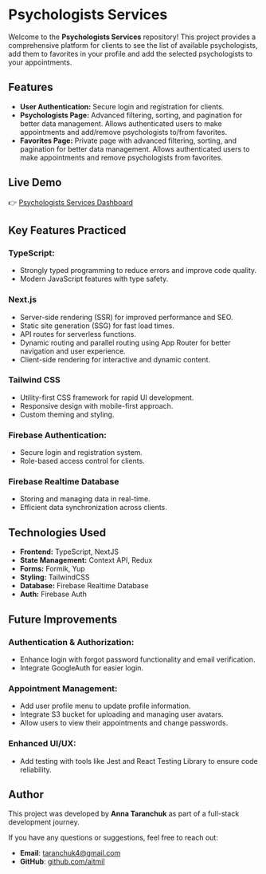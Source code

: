 # Psychologists Services

Welcome to the **Psychologists Services** repository! This project provides a
comprehensive platform for clients to see the list of available psychologists,
add them to favorites in your profile and add the selected psychologists to your
appointments.

## Features

- **User Authentication:** Secure login and registration for clients.
- **Psychologists Page:** Advanced filtering, sorting, and pagination for better
  data management. Allows authenticated users to make appointments and
  add/remove psychologists to/from favorites.
- **Favorites Page:** Private page with advanced filtering, sorting, and
  pagination for better data management. Allows authenticated users to make
  appointments and remove psychologists from favorites.

## Live Demo

👉
[Psychologists Services Dashboard](https://psychologists-services-ivory.vercel.app/)

## Key Features Practiced

### TypeScript:

- Strongly typed programming to reduce errors and improve code quality.
- Modern JavaScript features with type safety.

### Next.js

- Server-side rendering (SSR) for improved performance and SEO.
- Static site generation (SSG) for fast load times.
- API routes for serverless functions.
- Dynamic routing and parallel routing using App Router for better navigation
  and user experience.
- Client-side rendering for interactive and dynamic content.

### Tailwind CSS

- Utility-first CSS framework for rapid UI development.
- Responsive design with mobile-first approach.
- Custom theming and styling.

### Firebase Authentication:

- Secure login and registration system.
- Role-based access control for clients.

### Firebase Realtime Database

- Storing and managing data in real-time.
- Efficient data synchronization across clients.

## Technologies Used

- **Frontend:** TypeScript, NextJS
- **State Management:** Context API, Redux
- **Forms:** Formik, Yup
- **Styling:** TailwindCSS
- **Database:** Firebase Realtime Database
- **Auth:** Firebase Auth

## Future Improvements

### Authentication & Authorization:

- Enhance login with forgot password functionality and email verification.
- Integrate GoogleAuth for easier login.

### Appointment Management:

- Add user profile menu to update profile information.
- Integrate S3 bucket for uploading and managing user avatars.
- Allow users to view their appointments and change passwords.

### Enhanced UI/UX:

- Add testing with tools like Jest and React Testing Library to ensure code
  reliability.

## Author

This project was developed by **Anna Taranchuk** as part of a full-stack
development journey.

If you have any questions or suggestions, feel free to reach out:

- **Email**: [taranchuk4@gmail.com](mailto:taranchuk4@gmail.com)
- **GitHub**: [github.com/aitmil](https://github.com/aitmil)
